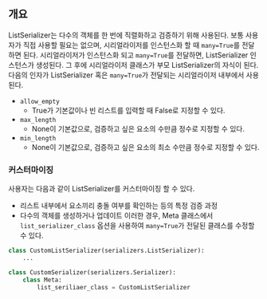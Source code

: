 
## 개요
ListSerializer는 다수의 객체를 한 번에 직렬화하고 검증하기 위해 사용된다. 보통 사용자가 직접 사용할 필요는 없으며, 시리얼라이저를 인스턴스화 할 때 ```many=True```를 전달하면 된다.
시리얼라이저가 인스턴스화 되고 ```many=True```를 전달하면, ListSerializer 인스턴스가 생성된다. 그 후에 시리얼라이저 클래스가 부모 ListSerializer의 자식이 된다.
다음의 인자가 ListSerializer 혹은 ```many=True```가 전달되는 시리얼라이저 내부에서 사용된다.
* ```allow_empty```
	* True가 기본값이나 빈 리스트를 입력할 때 False로 지정할 수 있다.
* ```max_length```
	* None이 기본값으로, 검증하고 싶은 요소의 수만큼 정수로 지정할 수 있다.
* ```min_length```
	* None이 기본값으로, 검증하고 싶은 요소의 최소 수만큼 정수로 지정할 수 있다.
### 커스터마이징
사용자는 다음과 같이 ListSerializer를 커스터마이징 할 수 있다.
* 리스트 내부에서 요소끼리 충돌 여부를 확인하는 등의 특정 검증 과정
* 다수의 객체를 생성하거나 업데이트
이러한 경우, Meta 클래스에서 ```list_serializer_class``` 옵션을 사용하여 ```many=True```가 전달된 클래스를 수정할 수 있다.
```python
class CustomListSerializer(serializers.ListSerializer):
	...

class CustomSerializer(serializers.Serializer):
	class Meta:
		list_seriliaer_class = CustomListSerializer
```
